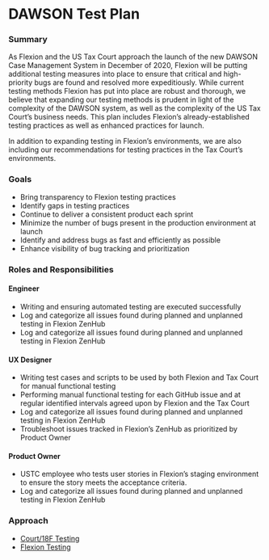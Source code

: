 # DAWSON Test Plan

### Summary
As Flexion and the US Tax Court approach the launch of the new DAWSON Case Management System in December of 2020, Flexion will be putting additional testing measures into place to ensure that critical and high-priority bugs are found and resolved more expeditiously. While current testing methods Flexion has put into place are robust and thorough, we believe that expanding our testing methods is prudent in light of the complexity of the DAWSON system, as well as the complexity of the US Tax Court’s business needs. This plan includes Flexion’s already-established testing practices as well as enhanced practices for launch.

In addition to expanding testing in Flexion’s environments, we are also including our recommendations for testing practices in the Tax Court’s environments.

### Goals
* Bring transparency to Flexion testing practices
* Identify gaps in testing practices
* Continue to deliver a consistent product each sprint
* Minimize the number of bugs present in the production environment at launch
* Identify and address bugs as fast and efficiently as possible
* Enhance visibility of bug tracking and prioritization

### Roles and Responsibilities

#### Engineer
* Writing and ensuring automated testing are executed successfully
* Log and categorize all issues found during planned and unplanned testing in Flexion ZenHub
* Log and categorize all issues found during planned and unplanned testing in Flexion ZenHub

#### UX Designer
* Writing test cases and scripts to be used by both Flexion and Tax Court for manual functional testing  
* Performing manual functional testing for each GitHub issue and at regular identified intervals agreed upon by Flexion and the Tax Court
* Log and categorize all issues found during planned and unplanned testing in Flexion ZenHub
* Troubleshoot issues tracked in Flexion’s ZenHub as prioritized by Product Owner

#### Product Owner
* USTC employee who tests user stories in Flexion’s staging environment to ensure the story meets the acceptance criteria.
* Log and categorize all issues found during planned and unplanned testing in Flexion ZenHub

### Approach

* [Court/18F Testing](./testing.md)
* [Flexion Testing](./test-approach.md)
